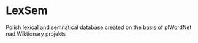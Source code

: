 LexSem
======

Polish lexical and semnatical database created on the basis of plWordNet nad Wiktionary projekts
